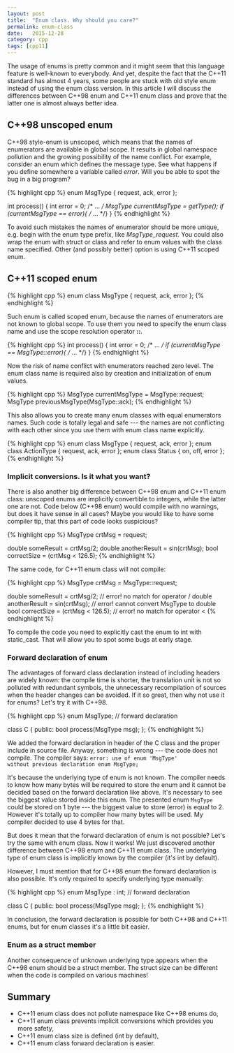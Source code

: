 ```yaml
---
layout: post
title:  "Enum class. Why should you care?"
permalink: enum-class
date:   2015-12-28
category: cpp
tags: [cpp11]
---
```

The usage of enums is pretty common and it might seem that this language feature is well-known to everybody. And yet, despite the fact that the C++11 standard has almost 4 years, some people are stuck with old style enum instead of using the enum class version. In this article I will discuss the differences between C++98 enum and C++11 enum class and prove that the latter one is almost always better idea.

## C++98 unscoped enum
C++98 style-enum is unscoped, which means that the names of enumerators are available in global scope. It results in global namespace pollution and the growing possibility of the name conflict. For example, consider an enum which defines the message type. See what happens if you define somewhere a variable called <i>error</i>. Will you be able to spot the bug in a big program?

{% highlight cpp %}
enum MsgType
{
    request,
    ack,
    error
};

int process()
{
   int error = 0;
   /* ... */
   MsgType currentMsgType = getType();
   if (currentMsgType == error){ /* ... */}
}
{% endhighlight %}

To avoid such mistakes the names of enumerator should be more unique, e.g. begin with the enum type prefix, like <i>MsgType_request</i>. You could also wrap the enum with struct or class and refer to enum values with the class name specified. Other (and possibly better) option is using C++11 scoped enum.

## C++11 scoped enum

{% highlight cpp %}
enum class MsgType
{
    request,
    ack,
    error
};
{% endhighlight %}

Such enum is called scoped enum, because the names of enumerators are not known to global scope. To use them you need to specify the enum class name and use the scope resolution operator <b>::</b>.

{% highlight cpp %}
int process()
{
   int error = 0;
   /* ... */
   if (currentMsgType == MsgType::error){ /* ... */}
}
{% endhighlight %}

Now the risk of name conflict with enumerators reached zero level. The enum class name is required also by creation and initialization of enum values.

{% highlight cpp %}
   MsgType currentMsgType = MsgType::request;
   MsgType previousMsgType(MsgType::ack);
{% endhighlight %}

This also allows you to create many enum classes with equal enumerators names. Such code is totally legal and safe --- the names are not conflicting with each other since you use them with enum class name explicitly.

{% highlight cpp %}
enum class MsgType
{ request, ack, error };
enum class ActionType
{ request, ack, error };
enum class Status
{ on, off, error };
{% endhighlight %}

### Implicit conversions. Is it what you want?
There is also another big difference between C++98 enum and C++11 enum class: unscoped enums are implicitly convertible to integers, while the latter one are not. Code below (C++98 enum) would compile with no warnings, but does it have sense in all cases? Maybe you would like to have some compiler tip, that this part of code looks suspicious?

{% highlight cpp %}
MsgType crtMsg = request;

double someResult = crtMsg/2;
double anotherResult = sin(crtMsg);
bool correctSize = (crtMsg < 126.5);
{% endhighlight %}

The same code, for C++11 enum class will not compile:

{% highlight cpp %}
MsgType crtMsg = MsgType::request;

double someResult = crtMsg/2;
// error! no match for operator /
double anotherResult = sin(crtMsg);
// error! cannot convert MsgType to double
bool correctSize = (crtMsg < 126.5);
// error! no match for operator <
{% endhighlight %}

To compile the code you need to explicitly cast the enum to int with static_cast. That will allow you to spot some bugs at early stage.

### Forward declaration of enum
The advantages of forward class declaration instead of including headers are widely known: the compile time is shorter, the translation unit is not so polluted with redundant symbols, the unnecessary recompilation of sources when the header changes can be avoided. If it so great, then why not use it for enums? Let's try it with C++98.

{% highlight cpp %}
enum MsgType; // forward declaration

class C
{
public:
    bool process(MsgType msg);
};
{% endhighlight %}

We added the forward declaration in header of the C class and the proper include in source file. Anyway, something is wrong --- the code does not compile. The compiler says: <code>error: use of enum 'MsgType' without previous declaration
enum MsgType;</code>

It's because the underlying type of enum is not known. The compiler needs to know how many bytes will be required to store the enum and it cannot be decided based on the forward declaration like above. It's necessary to see the biggest value stored inside this enum. The presented enum <code>MsgType</code> could be stored on 1 byte --- the biggest value to store (error) is equal to 2. However it's totally up to compiler how many bytes will be used. My compiler decided to use 4 bytes for that.

But does it mean that the forward declaration of enum is not possible? Let's try the same with enum class. Now it works! We just discovered another difference between C++98 enum and C++11 enum class. The underlying type of enum class is implicitly known by the compiler (it's int by default).

However, I must mention that for C++98 enum the forward declaration is also possible. It's only required to specify underlying type manually:

{% highlight cpp %}
enum MsgType : int; // forward declaration

class C
{
public:
    bool process(MsgType msg);
};
{% endhighlight %}

In conclusion, the forward declaration is possible for both C++98 and C++11 enums, but for enum classes it's a little bit easier.
### Enum as a struct member
Another consequence of unknown underlying type appears when the C++98 enum should be a struct member. The struct size can be different when the code is compiled on various machines!

## Summary
<ul>
	<li>C++11 enum class does not pollute namespace like C++98 enums do,</li>
	<li>C++11 enum class prevents implicit conversions which provides you more safety,</li>
	<li>C++11 enum class size is defined (int by default),</li>
	<li>C++11 enum class forward declaration is easier.</li>
</ul>